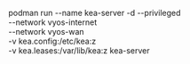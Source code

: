 podman run --name kea-server -d --privileged  \
  --network vyos-internet  \
  --network vyos-wan  \
  -v kea.config:/etc/kea:z \
  -v kea.leases:/var/lib/kea:z kea-server